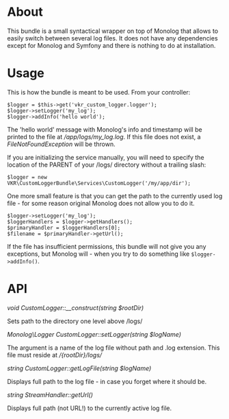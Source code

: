 About
=====

This bundle is a small syntactical wrapper on top of Monolog that allows to easily switch
between several log files. It does not have any dependencies except for Monolog and Symfony
and there is nothing to do at installation.

Usage
=====

This is how the bundle is meant to be used. From your controller:

```
$logger = $this->get('vkr_custom_logger.logger');
$logger->setLogger('my_log');
$logger->addInfo('hello world');
```

The 'hello world' message with Monolog's info and timestamp will be printed to the file
at */app/logs/my_log.log*. If this file does not exist, a *FileNotFoundException* will be thrown.

If you are initializing the service manually, you will need to specify the location of the
PARENT of your /logs/ directory without a trailing slash:

```
$logger = new VKR\CustomLoggerBundle\Services\CustomLogger('/my/app/dir');
```

One more small feature is that you can get the path to the currently used log file - for some
reason original Monolog does not allow you to do it.

```
$logger->setLogger('my_log');
$loggerHandlers = $logger->getHandlers();
$primaryHandler = $loggerHandlers[0];
$filename = $primaryHandler->getUrl();
```

If the file has insufficient permissions, this bundle will not give you any exceptions,
but Monolog will - when you try to do something like ```$logger->addInfo()```.

API
===

*void CustomLogger::__construct(string $rootDir)*

Sets path to the directory one level above /logs/

*Monolog\Logger CustomLogger::setLogger(string $logName)*

The argument is a name of the log file without path and .log extension. This file must
reside at */{rootDir}/logs/*

*string CustomLogger::getLogFile(string $logName)*

Displays full path to the log file - in case you forget where it should be.

*string StreamHandler::getUrl()*

Displays full path (not URL!) to the currently active log file.
